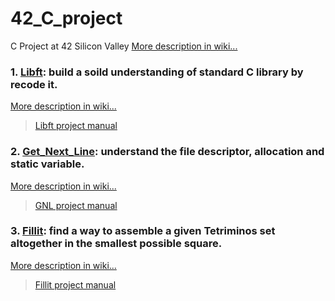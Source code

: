 # 42_C_project
C Project at 42 Silicon Valley [More description in wiki...](https://github.com/AmberFu/42_C_project/wiki/42-School-Project)

### 1. [Libft](https://github.com/AmberFu/42_C_project/tree/master/01_libft): build a soild understanding of standard C library by recode it.

[More description in wiki...](https://github.com/AmberFu/42_C_project/wiki/01_Libft_Project)

> [Libft project manual](https://github.com/AmberFu/42_C_project/blob/master/libft.en.pdf)
>

### 2. [Get_Next_Line](https://github.com/AmberFu/42_C_project/tree/master/02_get_next_line): understand the file descriptor, allocation and static variable.

[More description in wiki...]()

> [GNL project manual](https://github.com/AmberFu/42_C_project/blob/master/get_next_line.en.pdf)
>

### 3. [Fillit]():  find a way to assemble a given Tetriminos set altogether in the smallest possible square.

[More description in wiki...]()

> [Fillit project manual](https://github.com/AmberFu/42_C_project/blob/master/fillit.en.pdf)
>
